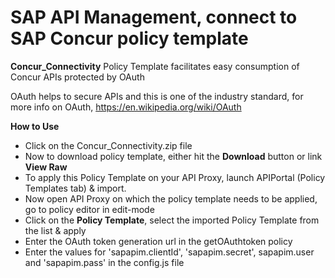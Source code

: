 # SAP API Management, connect to SAP Concur policy template


**Concur_Connectivity** Policy Template facilitates easy consumption of Concur APIs protected by OAuth

OAuth helps to secure APIs and this is one of the industry standard, for more info on OAuth, https://en.wikipedia.org/wiki/OAuth


**How to Use**

* Click on the Concur_Connectivity.zip file
* Now to download policy template, either hit the **Download** button or link **View Raw**
* To apply this Policy Template on your API Proxy, launch APIPortal (Policy Templates tab) & import.
* Now open API Proxy on which the policy template needs to be applied, go to policy editor in edit-mode
* Click on the **Policy Template**, select the imported Policy Template from the list & apply
* Enter the OAuth token generation url in the getOAuthtoken policy
* Enter the values for 'sapapim.clientId', 'sapapim.secret', sapapim.user and 'sapapim.pass' in the config.js file
